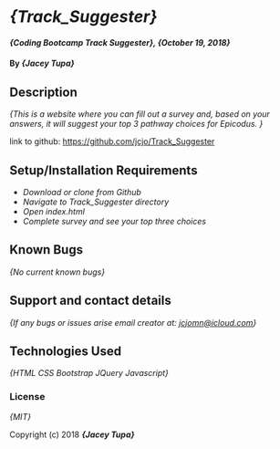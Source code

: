 # _{Track_Suggester}_

#### _{Coding Bootcamp Track Suggester}, {October 19, 2018}_

#### By _**{Jacey Tupa}**_

## Description

_{This is a website where you can fill out a survey and, based on your answers, it will suggest your top 3 pathway choices for Epicodus. }_

link to github: https://github.com/jcjo/Track_Suggester

## Setup/Installation Requirements

* _Download or clone from Github_
* _Navigate to Track_Suggester directory_
* _Open index.html_
* _Complete survey and see your top three choices_


## Known Bugs

_{No current known bugs}_

## Support and contact details

_{If any bugs or issues arise email creator at: jcjomn@icloud.com}_

## Technologies Used

_{HTML CSS Bootstrap JQuery Javascript}_

### License

*{MIT}*

Copyright (c) 2018 **_{Jacey Tupa}_**
